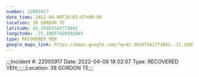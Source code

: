 ```yaml
---
number: 22005917
date_time: 2022-04-09T18:02:07+00:00
location: 38 GORDON TE
latitude: 42.39167542773842
longitude: -71.18057426585843
type: RECOVERED VEH
google_maps_link: https://maps.google.com/?q=42.39167542773842,-71.18057426585843
---
```


;;;Incident #: 22005917   Date: 2022-04-09 18:02:07   Type: RECOVERED VEH;;;;;;Location: 38 GORDON TE;;;
